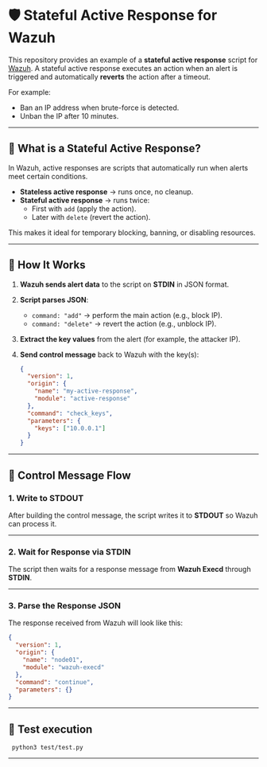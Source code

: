 # 🛡️ Stateful Active Response for Wazuh

This repository provides an example of a **stateful active response** script for [Wazuh](https://wazuh.com/).
A stateful active response executes an action when an alert is triggered and automatically **reverts** the action after a timeout.

For example:
- Ban an IP address when brute-force is detected.
- Unban the IP after 10 minutes.

---

## 📖 What is a Stateful Active Response?

In Wazuh, active responses are scripts that automatically run when alerts meet certain conditions.

- **Stateless active response** → runs once, no cleanup.
- **Stateful active response** → runs twice:
  - First with `add` (apply the action).
  - Later with `delete` (revert the action).

This makes it ideal for temporary blocking, banning, or disabling resources.

---

## 🔄 How It Works

1. **Wazuh sends alert data** to the script on **STDIN** in JSON format.

2. **Script parses JSON**:
   - `command: "add"` → perform the main action (e.g., block IP).
   - `command: "delete"` → revert the action (e.g., unblock IP).

3. **Extract the key values** from the alert (for example, the attacker IP).

4. **Send control message** back to Wazuh with the key(s):

   ```json
   {
     "version": 1,
     "origin": {
       "name": "my-active-response",
       "module": "active-response"
     },
     "command": "check_keys",
     "parameters": {
       "keys": ["10.0.0.1"]
     }
   }

---

## 🔄 Control Message Flow

### 1. Write to STDOUT
After building the control message, the script writes it to **STDOUT** so Wazuh can process it.

---

### 2. Wait for Response via STDIN
The script then waits for a response message from **Wazuh Execd** through **STDIN**.

---

### 3. Parse the Response JSON
The response received from Wazuh will look like this:

```json
{
  "version": 1,
  "origin": {
    "name": "node01",
    "module": "wazuh-execd"
  },
  "command": "continue",
  "parameters": {}
}
```
---

## 🤖 Test execution

```shell
 python3 test/test.py
```

---
